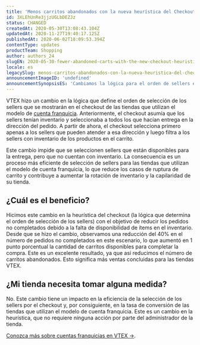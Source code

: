 ```yaml
---
title: 'Menos carritos abandonados con la nueva heurística del Checkout'
id: 3XLEhUnRe3jjzUGLbDEZJz
status: CHANGED
createdAt: 2020-05-30T13:08:43.104Z
updatedAt: 2020-11-27T19:40:17.125Z
publishedAt: 2020-06-02T18:09:53.394Z
contentType: updates
productTeam: Shopping
author: authors_24
slugEN: 2020-05-30-fewer-abandoned-carts-with-the-new-checkout-heuristic
locale: es
legacySlug: menos-carritos-abandonados-con-la-nueva-heuristica-del-checkout
announcementImageID: 'undefined'
announcementSynopsisES: 'Cambiamos la lógica para el orden de sellers en las cuentas franquicia, reduciendo así los carritos abandonados.'
---
```


VTEX hizo un cambio en la lógica que define el orden de selección de los sellers que se mostrarán en el checkout de las tiendas que utilizan el modelo de [cuenta franquicia](/es/tutorial/what-are-franchise-account-and-seller-white-label--5orlGHyDHGAYciQ64oEgKa). Anteriormente, el checkout asumía que los sellers tenían inventario y seleccionaba a todos los que hacían entrega en la dirección del pedido. A partir de ahora, el checkout selecciona primero apenas a los sellers que pueden atender a esa dirección y luego filtra a los sellers con inventario de los productos en el carrito.

Este cambio impide que se seleccionen sellers que están disponibles para la entrega, pero que no cuentan con inventario. La consecuencia es un proceso más eficiente de selección de sellers para las tiendas que utilizan el modelo de cuenta franquicia, lo que reduce los casos de ruptura de carrito y contribuye a aumentar la rotación de inventario y la capilaridad de su tienda.

## ¿Cuál es el beneficio?
Hicimos este cambio en la heurística del checkout (la lógica que determina el orden de selección de los sellers) con el objetivo de reducir los pedidos no completados debido a la falta de disponibilidad de ítems en el inventario. Desde que se hizo el cambio, observamos una reducción del 40% en el número de pedidos no completados en este escenario, lo que aumentó en 1 punto porcentual la cantidad de carritos disponibles para completar la compra. Este es un excelente resultado, ya que así reducimos el número de carritos abandonados. Esto significa más ventas concluidas para las tiendas VTEX.

## ¿Mi tienda necesita tomar alguna medida?
No. Este cambio tiene un impacto en la eficiencia de la selección de los sellers por el checkout y, por consiguiente, en la tasa de conversión de las tiendas que utilizan el modelo de cuenta franquicia. Este es un cambio en la heurística, que no requiere ninguna acción por parte del administrador de la tienda.

[Conozca más sobre cuentas franquicias en  VTEX →](/es/tutorial/what-are-franchise-account-and-seller-white-label--5orlGHyDHGAYciQ64oEgKa).
